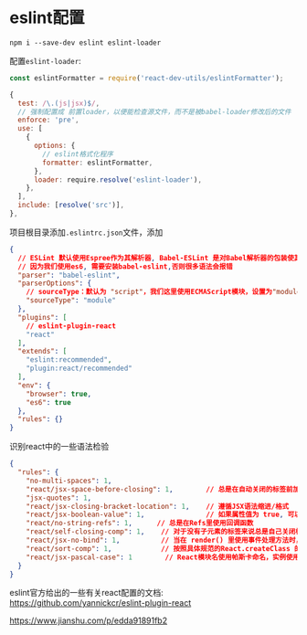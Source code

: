 eslint配置
=====


`npm i --save-dev eslint eslint-loader`

配置`eslint-loader`:

``` js
const eslintFormatter = require('react-dev-utils/eslintFormatter');

{
  test: /\.(js|jsx)$/,
  // 强制配置成 前置loader，以便能检查源文件，而不是被babel-loader修改后的文件
  enforce: 'pre',
  use: [
    {
      options: {
        // eslint格式化程序
        formatter: eslintFormatter,
      },
      loader: require.resolve('eslint-loader'),
    },
  ],
  include: [resolve('src')],
},
```

项目根目录添加`.eslintrc.json`文件，添加

``` json
{
  // ESLint 默认使用Espree作为其解析器, Babel-ESLint 是对Babel解析器的包装使其与 ESLint 兼容
  // 因为我们使用es6, 需要安装babel-eslint,否则很多语法会报错
  "parser": "babel-eslint",
  "parserOptions": {
    // sourceType：默认为 "script"，我们这里使用ECMAScript模块，设置为"module"
    "sourceType": "module"
  },
  "plugins": [
    // eslint-plugin-react
    "react"
  ],
  "extends": [
    "eslint:recommended",
    "plugin:react/recommended"
  ],
  "env": {
    "browser": true,
    "es6": true
  },
  "rules": {}
}
```

识别react中的一些语法检验

``` json
{
  "rules": {
    "no-multi-spaces": 1,
    "react/jsx-space-before-closing": 1,        // 总是在自动关闭的标签前加一个空格，正常情况下也不需要换行
    "jsx-quotes": 1,
    "react/jsx-closing-bracket-location": 1,    // 遵循JSX语法缩进/格式
    "react/jsx-boolean-value": 1,               // 如果属性值为 true, 可以直接省略
    "react/no-string-refs": 1,      // 总是在Refs里使用回调函数
    "react/self-closing-comp": 1,    // 对于没有子元素的标签来说总是自己关闭标签
    "react/jsx-no-bind": 1,          // 当在 render() 里使用事件处理方法时，提前在构造函数里把 this 绑定上去
    "react/sort-comp": 1,            // 按照具体规范的React.createClass 的生命周期函数书写代码
    "react/jsx-pascal-case": 1        // React模块名使用帕斯卡命名，实例使用骆驼式命名
  }
}
```


eslint官方给出的一些有关react配置的文档: https://github.com/yannickcr/eslint-plugin-react

https://www.jianshu.com/p/edda91891fb2